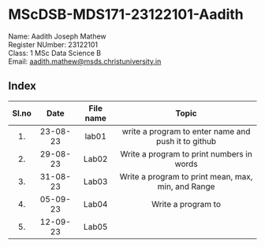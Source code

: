 # MScDSB-MDS171-23122101-Aadith

Name: Aadith Joseph Mathew  
Register NUmber: 23122101   
Class: 1 MSc Data Science B  
Email: 
aadith.mathew@msds.christuniversity.in  



## Index
|Sl.no|Date|File name|Topic|
|:----:|:----:|:---:|:----:|
|1.|23-08-23|lab01|write a program to enter name and push it to github|
|2.|29-08-23|Lab02|Write a program to print numbers in words|
|3.|31-08-23|Lab03|Write a program to print mean, max, min, and Range|
|4.|05-09-23|Lab04|Write a program to |
|5.|12-09-23|Lab05|